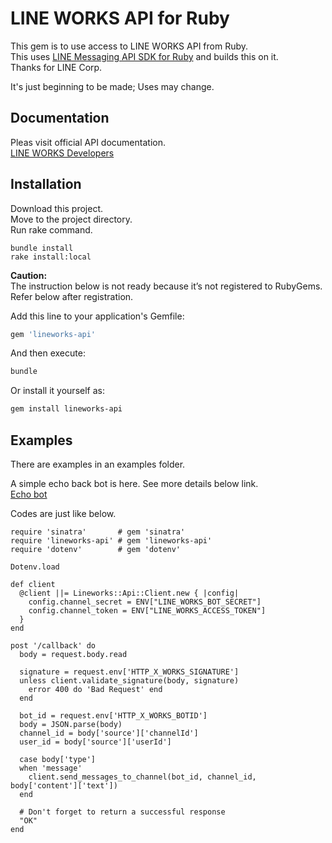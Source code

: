 # LINE WORKS API for Ruby

This gem is to use access to LINE WORKS API from Ruby.  
This uses [LINE Messaging API SDK for Ruby](https://github.com/line/line-bot-sdk-ruby) and builds this on it.  
Thanks for LINE Corp.  

It's just beginning to be made; Uses may change.

## Documentation

Pleas visit official API documentation.  
[LINE WORKS Developers](https://developers.worksmobile.com/jp/docs)  

## Installation


Download this project.  
Move to the project directory.  
Run rake command.  

```
bundle install
rake install:local
```

__Caution:__   
The instruction below is not ready because it’s not registered to RubyGems.  
Refer below after registration.


Add this line to your application's Gemfile:

```ruby
gem 'lineworks-api'
```

And then execute:

```sh
bundle
```

Or install it yourself as:

```sh
gem install lineworks-api
```

## Examples

There are examples in an examples folder.  

A simple echo back bot is here. See more details below link.  
[Echo bot](examples/echobot/README.md)

Codes are just like below.

```
require 'sinatra'       # gem 'sinatra'
require 'lineworks-api' # gem 'lineworks-api'
require 'dotenv'        # gem 'dotenv'

Dotenv.load

def client
  @client ||= Lineworks::Api::Client.new { |config|
    config.channel_secret = ENV["LINE_WORKS_BOT_SECRET"]
    config.channel_token = ENV["LINE_WORKS_ACCESS_TOKEN"]
  }
end

post '/callback' do
  body = request.body.read

  signature = request.env['HTTP_X_WORKS_SIGNATURE']
  unless client.validate_signature(body, signature)
    error 400 do 'Bad Request' end
  end

  bot_id = request.env['HTTP_X_WORKS_BOTID']
  body = JSON.parse(body)
  channel_id = body['source']['channelId']
  user_id = body['source']['userId']

  case body['type']
  when 'message'
    client.send_messages_to_channel(bot_id, channel_id, body['content']['text'])
  end

  # Don't forget to return a successful response
  "OK"
end
```
